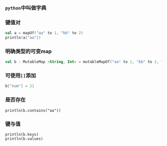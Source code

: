 ### `python`中叫做字典
### 键值对

```kotlin
val a = mapOf("aa" to 1, "bb" to 2)  
println(a["aa"])
```

### 明确类型的可变map

```kotlin
val b : MutableMap <String, Int> = mutableMapOf("aa" to 1, "bb" to 2, "ccc" to 3, "ddd" to 4);
```

### 可使用`[]`添加

```kotlin
b["num"] = 21
```

### 是否存在

```
println(b.contains("aa"))
```
### 键与值

```
println(b.keys)  
println(b.values)
```

